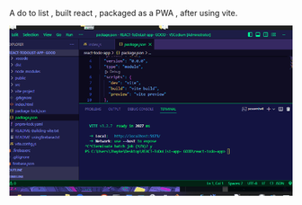 

A do to list , built react , packaged as a PWA , after using vite. 

<img src="reacttodolist.gif" > 
